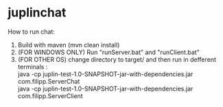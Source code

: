 # juplinchat

How to run chat:

1) Build with maven (mvn clean install)
2) (FOR WINDOWS ONLY) Run "runServer.bat" and "runClient.bat" 
3) (FOR OTHER OS) change directory to target/ and then run in defferent terminals :  
      java -cp  juplin-test-1.0-SNAPSHOT-jar-with-dependencies.jar com.filipp.ServerChat  
      java -cp  juplin-test-1.0-SNAPSHOT-jar-with-dependencies.jar com.filipp.ServerClient
     
